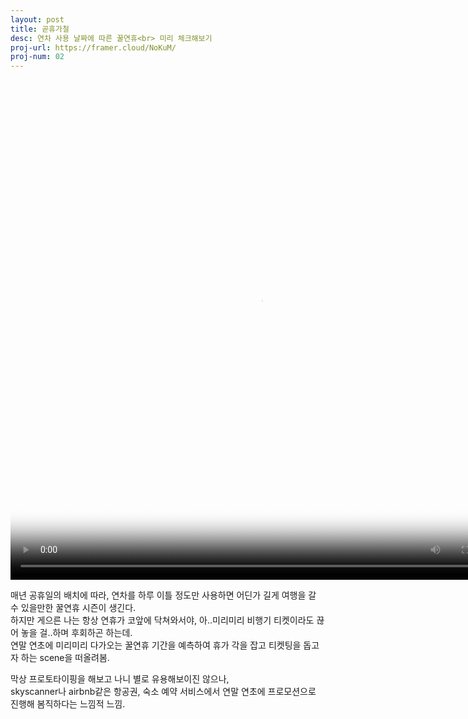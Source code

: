 ```yaml
---
layout: post
title: 곧휴가철
desc: 연차 사용 날짜에 따른 꿀연휴<br> 미리 체크해보기
proj-url: https://framer.cloud/NoKuM/
proj-num: 02
---
```


<video width="800" height="800" autoplay loop poster="/images/404.jpg">
  <source src="http://sollmo.github.io/video/video_gochoo.mp4" type="video/mp4">
  Your browser does not support the video tag.
</video>


매년 공휴일의 배치에 따라, 연차를 하루 이틀 정도만 사용하면 어딘가 길게 여행을 갈 수 있을만한 꿀연휴 시즌이 생긴다.  
하지만 게으른 나는 항상 연휴가 코앞에 닥쳐와서야, 아..미리미리 비행기 티켓이라도 끊어 놓을 걸..하며 후회하곤 하는데.  
연말 연초에 미리미리 다가오는 꿀연휴 기간을 예측하여 휴가 각을 잡고 티켓팅을 돕고자 하는 scene을 떠올려봄.  

막상 프로토타이핑을 해보고 나니 별로 유용해보이진 않으나,  
skyscanner나 airbnb같은 항공권, 숙소 예약 서비스에서 연말 연초에 프로모션으로 진행해 봄직하다는 느낌적 느낌.  


